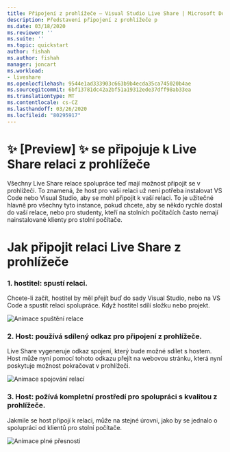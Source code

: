 ```yaml
---
title: Připojení z prohlížeče – Visual Studio Live Share | Microsoft Docs
description: Představení připojení z prohlížeče p
ms.date: 03/18/2020
ms.reviewer: ''
ms.suite: ''
ms.topic: quickstart
author: fishah
ms.author: fishah
manager: joncart
ms.workload:
- liveshare
ms.openlocfilehash: 9544e1ad333903c663b9b4ecda35ca745020b4ae
ms.sourcegitcommit: 6bf13781dc42a2bf51a19312ede37dff98ab33ea
ms.translationtype: MT
ms.contentlocale: cs-CZ
ms.lasthandoff: 03/26/2020
ms.locfileid: "80295917"
---
```

<!--
Copyright &copy; Microsoft Corporation
All rights reserved.
Creative Commons Attribution 4.0 License (International): https://creativecommons.org/licenses/by/4.0/legalcode
-->

# <a name="preview-joining-a-live-share-session-from-the-browser"></a>✨ [Preview] ✨ se připojuje k Live Share relaci z prohlížeče

Všechny Live Share relace spolupráce teď mají možnost připojit se v prohlížeči. To znamená, že host pro vaši relaci už není potřeba instalovat VS Code nebo Visual Studio, aby se mohl připojit k vaší relaci. To je užitečné hlavně pro všechny tyto instance, pokud chcete, aby se někdo rychle dostal do vaší relace, nebo pro studenty, kteří na stolních počítačích často nemají nainstalované klienty pro stolní počítače.


# <a name="how-to-join-a-live-share-session-from-the-browser"></a>Jak připojit relaci Live Share z prohlížeče 

### <a name="1-host-starts-session"></a>1. hostitel: spustí relaci. 
Chcete-li začít, hostitel by měl přejít buď do sady Visual Studio, nebo na VS Code a spustit relaci spolupráce. Když hostitel sdílí složku nebo projekt.

![Animace spuštění relace](https://user-images.githubusercontent.com/51928518/76938928-b814e300-68b4-11ea-923e-cefabd4688c6.gif)

### <a name="2-guest-uses-shared-link-to-join-from-browser"></a>2. Host: používá sdílený odkaz pro připojení z prohlížeče. 
Live Share vygeneruje odkaz spojení, který bude možné sdílet s hostem. Host může nyní pomocí tohoto odkazu přejít na webovou stránku, která nyní poskytuje možnost pokračovat v prohlížeči.

![Animace spojování relací](https://user-images.githubusercontent.com/51928518/76941137-b8af7880-68b8-11ea-8228-41fdf4afd3ef.gif)

### <a name="3-guest-enjoys-full-fidelity-collaboration-experience-from-browser"></a>3. Host: požívá kompletní prostředí pro spolupráci s kvalitou z prohlížeče. 
Jakmile se host připojí k relaci, může na stejné úrovni, jako by se jednalo o spolupráci od klientů pro stolní počítače.

![Animace plné přesnosti](https://user-images.githubusercontent.com/51928518/76942009-40e24d80-68ba-11ea-885c-6eb1069ed550.gif)

<!---
# Frequently asked questions 

##### 1. Is there an environment running in the background, that is hosting my session in the browser?
When you join a Live Share session from the browser, there is no new environment spun up. It is a serverless service. 
##### 2. Do I have to pay for the service of joining from the browser?
Joining from the browser is free, much like all of Live Share.

##### 3. How is this different from Visual Studio Online?
When you join from the browser, you only access the VS Code client from the browser during the session. Once the session ends, all the files and folders along with editor capabilities will close. To use an editor in the browser, backed with your own environment to edit your own files, you must use [Visual Studio Online.](aka.ms/vso)

##### 4. Does this work for all browsers?
Yes. This works on all browsers. 
##### 5. Is there a VS client that I can use in the browser?
We do not have this available yet. 

# Feedback and issues 
This is a preview feature, and we hope to get user feedback to improve the experience. Please fill out any feedback or issues you see on our GitHub repo [here.](https://github.com/MicrosoftDocs/live-share/issues/new?template=bug_report.md)

--->
